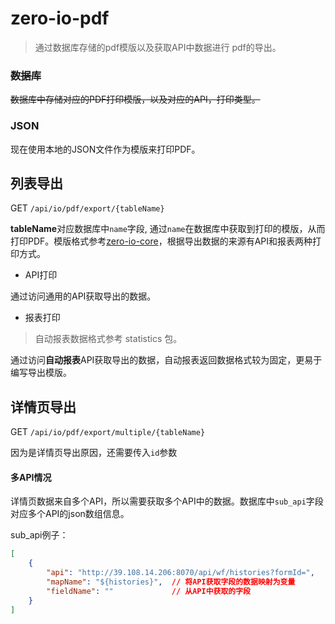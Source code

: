 # zero-io-pdf
> 通过数据库存储的pdf模版以及获取API中数据进行 pdf的导出。

### ~~数据库~~
~~数据库中存储对应的PDF打印模版，以及对应的API，打印类型。~~
### JSON
现在使用本地的JSON文件作为模版来打印PDF。


## 列表导出
GET `/api/io/pdf/export/{tableName}`

**tableName**对应数据库中`name`字段, 通过`name`在数据库中获取到打印的模版，从而打印PDF。模版格式参考[zero-io-core](../zero-io-core)，根据导出数据的来源有API和报表两种打印方式。

- API打印

通过访问通用的API获取导出的数据。

- 报表打印

> 自动报表数据格式参考 statistics 包。

通过访问**自动报表**API获取导出的数据，自动报表返回数据格式较为固定，更易于编写导出模版。

## 详情页导出

GET `/api/io/pdf/export/multiple/{tableName}`

因为是详情页导出原因，还需要传入`id`参数

#### 多API情况
详情页数据来自多个API，所以需要获取多个API中的数据。数据库中`sub_api`字段对应多个API的json数组信息。

sub_api例子：

```json
[
    {
        "api": "http://39.108.14.206:8070/api/wf/histories?formId=", 
        "mapName": "${histories}",  // 将API获取字段的数据映射为变量
        "fieldName": ""             // 从API中获取的字段
    }
]
```

